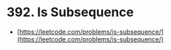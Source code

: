 # 392. Is Subsequence

- [https://leetcode.com/problems/is-subsequence/](https://leetcode.com/problems/is-subsequence/)
